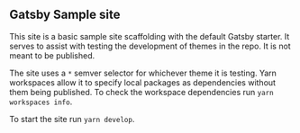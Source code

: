 ## Gatsby Sample site

This site is a basic sample site scaffolding with the default Gatsby starter. It serves to assist with testing the development of themes in the repo. It is not meant to be published.

The site uses a `*` semver selector for whichever theme it is testing. Yarn workspaces allow it to specify local packages as dependencies without them being published. To check the workspace dependencies run `yarn workspaces info`.

To start the site run `yarn develop`.
